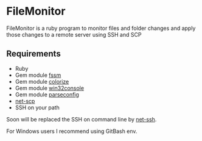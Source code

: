 # FileMonitor

FileMonitor is a ruby program to monitor files and folder changes and apply those changes to a remote server using SSH and SCP


## Requirements

- Ruby
- Gem module [fssm](https://github.com/ttilley/fssm)
- Gem module [colorize](https://github.com/fazibear/colorize)
- Gem module [win32console](https://github.com/luislavena/win32console)
- Gem module [parseconfig](https://github.com/derks/ruby-parseconfig)
- [net-scp](https://github.com/net-ssh/net-scp)
- SSH on your path

Soon will be replaced the SSH on command line by [net-ssh](https://github.com/net-ssh/net-ssh).

For Windows users I recommend using GitBash env.